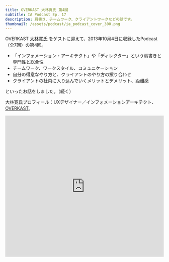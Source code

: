 ```yaml
---
title: OVERKAST 大林寛氏 第4回
subtitle: IA Podcast Ep. 17
description: 肩書き、チームワーク、クライアントワークなどの話です。
thumbnail: /assets/podcast/ia_podcast_cover_300.png
---
```


OVERKAST [大林寛氏](http://overkast.jp/about/) をゲストに迎えて、2013年10月4日に収録したPodcast（全7回）の第4回。

- 「インフォメーション・アーキテクト」や「ディレクター」という肩書きと専門性と総合性
- チームワーク、ワークスタイル、コミュニケーション
- 自分の得意なやり方と、クライアントのやり方の擦り合わせ
- クライアントの社内に入り込んでいくメリットとデメリット、距離感

といったお話をしました。（続く）

大林寛氏プロフィール：UXデザイナー／インフォメーションアーキテクト、[OVERKAST](http://overkast.jp/)。

<iframe width="100%" height="450" scrolling="no" frameborder="no" src="https://w.soundcloud.com/player/?url=https%3A//api.soundcloud.com/tracks/283581844&amp;auto_play=false&amp;hide_related=false&amp;show_comments=true&amp;show_user=true&amp;show_reposts=false&amp;visual=true"></iframe>
